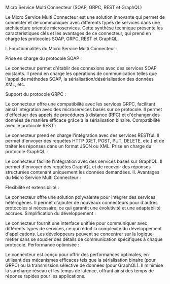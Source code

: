 Micro Service Multi Connecteur (SOAP, GRPC, REST et GraphQL)

Le Micro Service Multi Connecteur est une solution innovante qui permet de connecter et de communiquer avec différents types de services dans une architecture orientée microservices. Cette synthèse technique présente les caractéristiques clés et les avantages de ce connecteur, qui prend en charge les protocoles SOAP, GRPC, REST et GraphQL.

I. Fonctionnalités du Micro Service Multi Connecteur :

Prise en charge du protocole SOAP :

Le connecteur permet d'établir des connexions avec des services SOAP existants.
Il prend en charge les opérations de communication telles que l'appel de méthodes SOAP, la sérialisation/désérialisation des données XML, etc.

Support du protocole GRPC :

Le connecteur offre une compatibilité avec les services GRPC, facilitant ainsi l'intégration avec des microservices basés sur ce protocole.
Il permet d'effectuer des appels de procédures à distance (RPC) et d'échanger des données de manière efficace grâce à la sérialisation binaire.
Compatibilité avec le protocole REST :

Le connecteur prend en charge l'intégration avec des services RESTful.
Il permet d'envoyer des requêtes HTTP (GET, POST, PUT, DELETE, etc.) et de traiter les réponses dans un format JSON ou XML.
Prise en charge du protocole GraphQL :

Le connecteur facilite l'intégration avec des services basés sur GraphQL.
Il permet d'envoyer des requêtes GraphQL et de recevoir des réponses structurées contenant uniquement les données demandées.
II. Avantages du Micro Service Multi Connecteur :

Flexibilité et extensibilité :

Le connecteur offre une solution polyvalente pour intégrer des services hétérogènes.
Il permet d'ajouter de nouveaux connecteurs pour d'autres protocoles si nécessaire, ce qui garantit une évolutivité et une adaptabilité accrues.
Simplification du développement :

Le connecteur fournit une interface unifiée pour communiquer avec différents types de services, ce qui réduit la complexité du développement d'applications.
Les développeurs peuvent se concentrer sur la logique métier sans se soucier des détails de communication spécifiques à chaque protocole.
Performance optimisée :

Le connecteur est conçu pour offrir des performances optimales, en utilisant des mécanismes efficaces tels que la sérialisation binaire (pour GRPC) ou la transmission sélective de données (pour GraphQL).
Il minimise la surcharge réseau et les temps de latence, offrant ainsi des temps de réponse rapides pour les applications.
